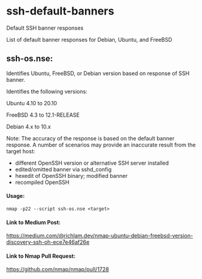# ssh-default-banners
Default SSH banner responses

List of default banner responses for Debian, Ubuntu, and FreeBSD

## ssh-os.nse:

Identifies Ubuntu, FreeBSD, or Debian version based on response of SSH banner.  

Identifies the following versions:

Ubuntu 4.10 to 20.10

FreeBSD 4.3 to 12.1-RELEASE

Debian 4.x to 10.x


Note: The accuracy of the response is based on the default banner response.
A number of scenarios may provide an inaccurate result from the target host:

* different OpenSSH version or alternative SSH server installed
* edited/omitted banner via sshd_config
* hexedit of OpenSSH binary; modified banner
* recompiled OpenSSH

#### Usage:
```
nmap -p22 --script ssh-os.nse <target>
```

#### Link to Medium Post:

https://medium.com/@richlam.dev/nmap-ubuntu-debian-freebsd-version-discovery-ssh-oh-ece7e46af26e

#### Link to Nmap Pull Request:

https://github.com/nmap/nmap/pull/1728

